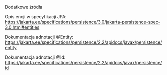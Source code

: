 Dodatkowe źródła

Opis encji w specyfikacji JPA: https://jakarta.ee/specifications/persistence/3.0/jakarta-persistence-spec-3.0.html#entities

Dokumentacja adnotacji @Entity: https://jakarta.ee/specifications/persistence/2.2/apidocs/javax/persistence/entity

Dokumentacja adnotacji @Id: https://jakarta.ee/specifications/persistence/2.2/apidocs/javax/persistence/id
